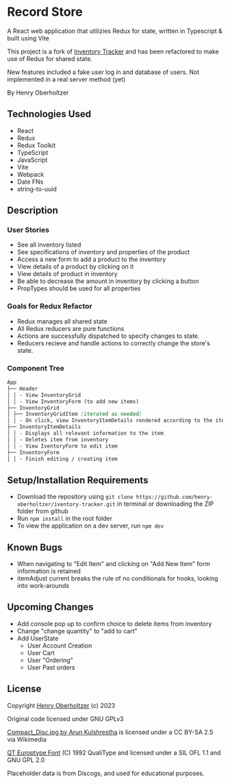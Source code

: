 # Record Store

A React web application that utilizies Redux for state, written in Typescript & built using Vite

This project is a fork of [Inventory Tracker](https://github.com/henry-oberholtzer/inventory-tracker) and has been refactored to make use of Redux for shared state.

New features included a fake user log in and database of users. Not implemented in a real server method (yet)

By Henry Oberholtzer

## Technologies Used

- React
- Redux
- Redux Toolkit
- TypeScript
- JavaScript
- Vite
- Webpack
- Date FNs
- string-to-uuid

## Description

### User Stories

- See all inventory listed
- See specifications of inventory and properties of the product
- Access a new form to add a product to the inventory
- View details of a product by clicking on it
- View details of product in inventory
- Be able to decrease the amount in inventory by clicking a button
- PropTypes should be used for all properties

### Goals for Redux Refactor

- Redux manages all shared state
- All Redux reducers are pure functions
- Actions are successfully dispatched to specify changes to state.
- Reducers recieve and handle actions to correctly change the store's state.

### Component Tree

```md
App
├── Header
│ │ - View InventoryGrid
│ │ - View InventoryForm (to add new items)
├── InventoryGrid
│ ├── InventoryGridItem [iterated as needed]
│ │ - On click, view InventoryItemDetails rendered according to the items ID
├── InventoryItemDetails
│ │ - Displays all relevant information to the item
│ │ - Deletes item from inventory
│ │ - View IventoryForm to edit item
├── InventoryForm
│ │ - Finish editing / creating item
```

## Setup/Installation Requirements

- Download the repository using `git clone https://github.com/henry-oberholtzer/iventory-tracker.git` in terminal or downloading the ZIP folder from github
- Run `npm install` in the root folder
- To view the application on a dev server, run `npm dev`

## Known Bugs

- When navigating to "Edit Item" and clicking on "Add New Item" form information is retained
- itemAdjust current breaks the rule of no conditionals for hooks, looking into work-arounds

## Upcoming Changes

- Add console pop up to confirm choice to delete items from inventory
- Change "change quantity" to "add to cart"
- Add UserState
  - User Account Creation
  - User Cart
  - User "Ordering"
  - User Past orders

## License

Copyright [Henry Oberholtzer](https://www.henryoberholtzer.com/) (c) 2023

Original code licensed under GNU GPLv3

[Compact_Disc.jpg by Arun Kulshrestha](https://commons.wikimedia.org/wiki/File:Compact_Disc.jpg) is licensed under a CC BY-SA 2.5 via Wikimedia

[QT Europtype Font](https://www.ctan.org/tex-archive/fonts/qualitype/) (C)
1992 QualiType and licensed under a SIL OFL 1.1 and GNU GPL 2.0

Placeholder data is from Discogs, and used for educational purposes.
